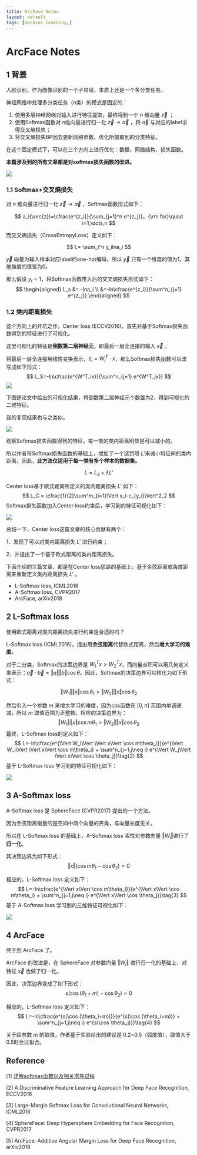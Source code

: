 ```yaml
---
title: ArcFace Notes
layout: default
tags: [machine learning,]
---
```


# ArcFace Notes

## 1 背景

人脸识别，作为图像识别的一个子领域，本质上还是一个多分类任务。

神经网络中处理多分类任务（$n​$类）的模式是固定的：

1. 使用多层神经网络对输入进行特征提取，最终得到一个 $n​$ 维向量 $\vec{z}​$ ；
2. 使用Softmax函数对 $n​$ 维向量进行归一化 $\vec{z} \rightarrow \vec{a}​$ ，将 $\vec{a}​$ 与对应的label求得交叉熵损失；
3. 将交叉熵损失BP回去更新网络参数、优化所提取到的分类特征。

在这个固定模式下，可以在三个方向上进行优化：数据、网络结构、损失函数。

**本篇涉及到的所有文章都是对softmax损失函数的改进。**

![](/img/the_last_fc_layer1.jpg)

### 1.1 Softmax+交叉熵损失

对 $n$ 维向量进行归一化 $\vec{z} \rightarrow \vec{a}$ ，Softmax函数形式如下：

$$
a_i(\vec{z})=\cfrac{e^{z_i}}{\sum_{j=1}^n e^{z_j}}，{\rm for}\quad i=1,\dots,n
$$

而交叉熵损失（CrossEntropyLoss）定义如下：

$$
L=-\sum_i^n y_ilna_i
$$

$\vec{y}$ 向量为输入样本对应label的one-hot编码，所以 $\vec{y}$ 只有一个维度的值为1，其他维度的值皆为0。

那么假设 $y_i=1​$，将Softmax函数带入后的交叉熵损失形式如下：
$$
\begin{aligned}
L_s &= -lna_i \\
&=-ln\cfrac{e^{z_i}}{\sum^n_{j=1} e^{z_j}}
\end{aligned}
$$

### 1.2 类内距离损失

这个方向上的开坑之作，Center loss (ECCV2016)，首先对基于Softmax损失函数得到的特征进行了可视化。

这里可视化的特征是**倒数第二层神经元**，即最后一层全连接的输入 $\vec{x}$ 。

将最后一层全连接用线性变换表示，$z_i=W^T_i \cdot x$，那么Softmax损失函数可以改写成如下形式：
$$
L_S=-ln\cfrac{e^{W^T_ix}}{\sum^n_{j=1} e^{W^T_jx}}
$$
![](/img/the_last_fc_layer2.jpg)

下图是论文中给出的可视化结果，将倒数第二层神经元个数置为2，得到可视化的二维特征。

我的复现结果也与之类似。

![](/img/softmax_loss.PNG)



观察Softmax损失函数得到的特征，每一类的类内距离明显是可以减小的。

所以作者在Softmax损失函数的基础上，增加了一个惩罚项 $L'​$ 来减小特征间的类内距离。因此，**此方法仅适用于每一类有多个样本的数据集。**

$$
L = L_S + \lambda L'\tag{1}
$$

Center loss基于欧式距离所定义的类内距离损失 $L'$ 如下：
$$
L_C = \cfrac{1}{2}\sum^m_{i=1}\Vert x_i-c_{y_i}\Vert^2_2
$$
Softmax损失函数加入Center loss约束后，学习到的特征可视化如下：

![](/img/softmax_center_loss.PNG)

总结一下，Center loss这篇文章的核心贡献有两个：

1、发现了可以对类内距离损失 $L'​$ 进行约束；

2、并提出了一个基于欧式距离的类内距离损失。



下面介绍的三篇文章，都是在Center loss思路的基础上，基于余弦距离或角度距离来重新定义类内距离损失 $L'​$ 。

- L-Softmax loss, ICML2016
- A-Softmax loss, CVPR2017
- ArcFace, arXiv2018

## 2 L-Softmax loss

使用欧式距离对类内距离损失进行约束是合适的吗？

L-Softmax loss (ICML2016)，提出用**余弦距离**代替欧式距离，然后**增大学习的难度**。

对于二分类，Softmax的决策边界是 $W^T_1x>W^T_2x$，而向量点积可以用几何定义来表示：$\vec{a} \cdot \vec{b}=\Vert a\Vert \Vert b\Vert \cos\theta$。因此，Softmax的决策边界可以转化为如下形式：

$$
\Vert W_1\Vert \Vert x\Vert \cos\theta_1>\Vert W_2\Vert \Vert x\Vert \cos\theta_2
$$

然后引入一个参数 $m$ 来增大学习的难度，因为cos函数在 $[0, \pi]$ 范围内单调递减，所以 $m$ 取值范围为正整数。相应的决策边界为：
$$
\Vert W_1\Vert \Vert x\Vert \cos m\theta_1>\Vert W_2\Vert \Vert x\Vert \cos\theta_2
$$
最终，L-Softmax loss的定义如下：
$$
L=-ln\cfrac{e^{\Vert W_i\Vert \Vert x\Vert \cos m\theta_i}}{e^{\Vert W_i\Vert \Vert x\Vert \cos m\theta_i} + \sum^n_{j=1,j\neq i} e^{\Vert W_j\Vert \Vert x\Vert \cos \theta_j}}\tag{2}
$$
基于 L-Softmax  loss 学习到的特征可视化如下：

![](/img/L_Softmax_loss.PNG)

## 3 A-Softmax loss

A-Softmax loss 是 SphereFace (CVPR2017) 提出的一个方法。

因为余弦距离衡量的是空间中两个向量的夹角，与向量长度无关。

所以在 L-Softmax loss 的基础上，A-Softmax loss 索性对参数向量 $\Vert W_i\Vert​$ 进行了**归一化**。

其决策边界为如下形式：
$$
\Vert x\Vert(\cos m\theta_1-\cos\theta_2)=0
$$

相应的，L-Softmax loss 定义如下：
$$
L=-ln\cfrac{e^{\Vert x\Vert \cos m\theta_i}}{e^{\Vert x\Vert \cos m\theta_i} + \sum^n_{j=1,j\neq i} e^{\Vert x\Vert \cos \theta_j}}\tag{3}
$$
基于 A-Softmax  loss 学习到的三维特征可视化如下：

![](/img/A_Softmax_loss.PNG)

## 4 ArcFace

终于到 ArcFace 了。

ArcFace 的改进是，在 SphereFace 对参数向量 $\Vert W_i\Vert$ 进行归一化的基础上，对特征 $\vec{x}$ 也做了归一化。

因此，决策边界变成了如下形式：
$$
s(\cos(\theta_1+m)-\cos \theta_2)=0
$$

相应的，L-Softmax loss 定义如下：
$$
L=-ln\cfrac{e^{s(\cos (\theta_i+m))}}{e^{s(\cos (\theta_i+m))} + \sum^n_{j=1,j\neq i} e^{s(\cos \theta_j)}}\tag{4}
$$

关于超参数 $m$ 的取值，作者基于实验给出的建议是 0.2~0.5（弧度值），取值大于0.5时会过拟合。

## Reference

\[1] [详解softmax函数以及相关求导过程](https://zhuanlan.zhihu.com/p/25723112)

\[2] A Discriminative Feature Learning Approach for Deep Face Recognition, ECCV2016

\[3] Large-Margin Softmax Loss for Convolutional Neural Networks, ICML2016

\[4] SphereFace: Deep Hypersphere Embedding for Face Recognition, CVPR2017

\[5] ArcFace: Additive Angular Margin Loss for Deep Face Recognition, arXiv2018

